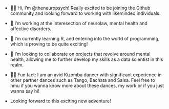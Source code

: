 - 👋🏾 Hi, I’m @theneuropsych! Really excited to be joining the Github community and looking forward to working with likeminded individuals.
- 👀 I’m working at the interesection of neurolaw, mental health and affective disorders.
- 🌱 I’m currently learning R, and entering into the world of programming, which is proving to be quite exciting!
- 🧠 I’m looking to collaborate on projects that revolve around mental health, allowing me to further develop my skills as a data scientist in this realm.
- 🕺🏾 Fun fact: I am an avid Kizomba dancer with significant experience in other partner dances such as Tango, Bachata and Salsa. Feel free to hmu if you wanna know more about these dances, my work or if you just wanna say hi!

- Looking forward to this exciting new adventure!

<!---
theneuropsych/theneuropsych is a ✨ special ✨ repository because its `README.md` (this file) appears on your GitHub profile.
You can click the Preview link to take a look at your changes.
--->
